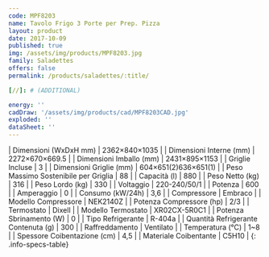 ```yaml
---
code: MPF8203
name: Tavolo Frigo 3 Porte per Prep. Pizza
layout: product
date: 2017-10-09
published: true
img: /assets/img/products/MPF8203.jpg
family: Saladettes
offers: false
permalink: /products/saladettes/:title/

[//]: # (ADDITIONAL)

energy: ''
cadDraw: '/assets/img/products/cad/MPF8203CAD.jpg'
exploded: ''
dataSheet: ''
---
```



| Dimensioni (WxDxH mm) | 2362×840×1035 |
| Dimensioni Interne (mm) | 2272×670×669.5 |
| Dimensioni Imballo (mm) | 2431×895×1153 |
| Griglie Incluse | 3 |
| Dimensioni Griglie (mm) | 604×651(2)636×651(1) |
| Peso Massimo Sostenibile per Griglia | 88 |
| Capacità (l) | 880 |
| Peso Netto (kg) | 316 |
| Peso Lordo (kg) | 330 |
| Voltaggio | 220-240/50/1 |
| Potenza | 600 |
| Amperaggio | 0 |
| Consumo (kW/24h) | 3,6 |
| Compressore | Embraco |
| Modello Compressore | NEK2140Z |
| Potenza Compressore (hp) | 2/3 |
| Termostato | Dixell |
| Modello Termostato | XR02CX-5R0C1 |
| Potenza Sbrinamento (W) | 0 |
| Tipo Refrigerante | R-404a |
| Quantità Refrigerante Contenuta (g) | 300 |
| Raffreddamento | Ventilato |
| Temperatura (°C) | 1~8 |
| Spessore Coibentazione (cm) | 4,5 |
| Materiale Coibentante | C5H10 |
{: .info-specs-table}
